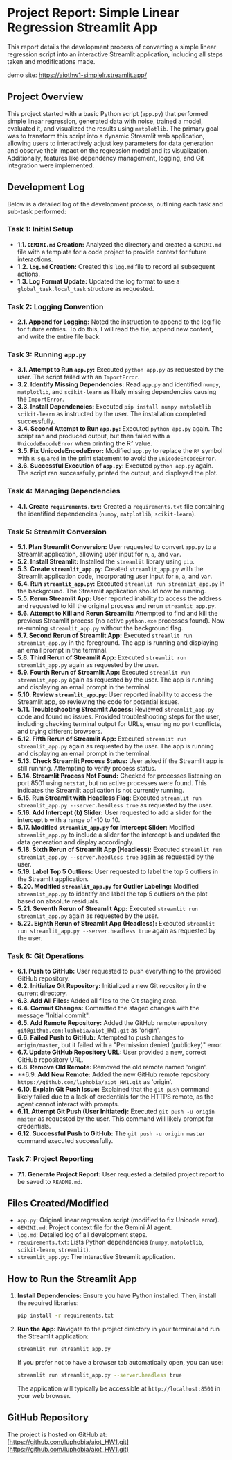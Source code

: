 # Project Report: Simple Linear Regression Streamlit App

This report details the development process of converting a simple linear regression script into an interactive Streamlit application, including all steps taken and modifications made.

demo site: https://aiothw1-simplelr.streamlit.app/

## Project Overview

This project started with a basic Python script (`app.py`) that performed simple linear regression, generated data with noise, trained a model, evaluated it, and visualized the results using `matplotlib`. The primary goal was to transform this script into a dynamic Streamlit web application, allowing users to interactively adjust key parameters for data generation and observe their impact on the regression model and its visualization. Additionally, features like dependency management, logging, and Git integration were implemented.

## Development Log

Below is a detailed log of the development process, outlining each task and sub-task performed:

### Task 1: Initial Setup

*   **1.1. `GEMINI.md` Creation:** Analyzed the directory and created a `GEMINI.md` file with a template for a code project to provide context for future interactions.
*   **1.2. `log.md` Creation:** Created this `log.md` file to record all subsequent actions.
*   **1.3. Log Format Update:** Updated the log format to use a `global_task.local_task` structure as requested.

### Task 2: Logging Convention

*   **2.1. Append for Logging:** Noted the instruction to append to the log file for future entries. To do this, I will read the file, append new content, and write the entire file back.

### Task 3: Running `app.py`

*   **3.1. Attempt to Run `app.py`:** Executed `python app.py` as requested by the user. The script failed with an `ImportError`.
*   **3.2. Identify Missing Dependencies:** Read `app.py` and identified `numpy`, `matplotlib`, and `scikit-learn` as likely missing dependencies causing the `ImportError`.
*   **3.3. Install Dependencies:** Executed `pip install numpy matplotlib scikit-learn` as instructed by the user. The installation completed successfully.
*   **3.4. Second Attempt to Run `app.py`:** Executed `python app.py` again. The script ran and produced output, but then failed with a `UnicodeEncodeError` when printing the R² value.
*   **3.5. Fix UnicodeEncodeError:** Modified `app.py` to replace the `R²` symbol with `R-squared` in the print statement to avoid the `UnicodeEncodeError`.
*   **3.6. Successful Execution of `app.py`:** Executed `python app.py` again. The script ran successfully, printed the output, and displayed the plot.

### Task 4: Managing Dependencies

*   **4.1. Create `requirements.txt`:** Created a `requirements.txt` file containing the identified dependencies (`numpy`, `matplotlib`, `scikit-learn`).

### Task 5: Streamlit Conversion

*   **5.1. Plan Streamlit Conversion:** User requested to convert `app.py` to a Streamlit application, allowing user input for `n`, `a`, and `var`.
*   **5.2. Install Streamlit:** Installed the `streamlit` library using `pip`.
*   **5.3. Create `streamlit_app.py`:** Created `streamlit_app.py` with the Streamlit application code, incorporating user input for `n`, `a`, and `var`.
*   **5.4. Run `streamlit_app.py`:** Executed `streamlit run streamlit_app.py` in the background. The Streamlit application should now be running.
*   **5.5. Rerun Streamlit App:** User reported inability to access the address and requested to kill the original process and rerun `streamlit_app.py`.
*   **5.6. Attempt to Kill and Rerun Streamlit:** Attempted to find and kill the previous Streamlit process (no active `python.exe` processes found). Now re-running `streamlit_app.py` without the background flag.
*   **5.7. Second Rerun of Streamlit App:** Executed `streamlit run streamlit_app.py` in the foreground. The app is running and displaying an email prompt in the terminal.
*   **5.8. Third Rerun of Streamlit App:** Executed `streamlit run streamlit_app.py` again as requested by the user.
*   **5.9. Fourth Rerun of Streamlit App:** Executed `streamlit run streamlit_app.py` again as requested by the user. The app is running and displaying an email prompt in the terminal.
*   **5.10. Review `streamlit_app.py`:** User reported inability to access the Streamlit app, so reviewing the code for potential issues.
*   **5.11. Troubleshooting Streamlit Access:** Reviewed `streamlit_app.py` code and found no issues. Provided troubleshooting steps for the user, including checking terminal output for URLs, ensuring no port conflicts, and trying different browsers.
*   **5.12. Fifth Rerun of Streamlit App:** Executed `streamlit run streamlit_app.py` again as requested by the user. The app is running and displaying an email prompt in the terminal.
*   **5.13. Check Streamlit Process Status:** User asked if the Streamlit app is still running. Attempting to verify process status.
*   **5.14. Streamlit Process Not Found:** Checked for processes listening on port 8501 using `netstat`, but no active processes were found. This indicates the Streamlit application is not currently running.
*   **5.15. Run Streamlit with Headless Flag:** Executed `streamlit run streamlit_app.py --server.headless true` as requested by the user.
*   **5.16. Add Intercept (b) Slider:** User requested to add a slider for the intercept `b` with a range of -10 to 10.
*   **5.17. Modified `streamlit_app.py` for Intercept Slider:** Modified `streamlit_app.py` to include a slider for the intercept `b` and updated the data generation and display accordingly.
*   **5.18. Sixth Rerun of Streamlit App (Headless):** Executed `streamlit run streamlit_app.py --server.headless true` again as requested by the user.
*   **5.19. Label Top 5 Outliers:** User requested to label the top 5 outliers in the Streamlit application.
*   **5.20. Modified `streamlit_app.py` for Outlier Labeling:** Modified `streamlit_app.py` to identify and label the top 5 outliers on the plot based on absolute residuals.
*   **5.21. Seventh Rerun of Streamlit App:** Executed `streamlit run streamlit_app.py` again as requested by the user.
*   **5.22. Eighth Rerun of Streamlit App (Headless):** Executed `streamlit run streamlit_app.py --server.headless true` again as requested by the user.

### Task 6: Git Operations

*   **6.1. Push to GitHub:** User requested to push everything to the provided GitHub repository.
*   **6.2. Initialize Git Repository:** Initialized a new Git repository in the current directory.
*   **6.3. Add All Files:** Added all files to the Git staging area.
*   **6.4. Commit Changes:** Committed the staged changes with the message "Initial commit".
*   **6.5. Add Remote Repository:** Added the GitHub remote repository `git@github.com:luphobia/aiot_HW1.git` as 'origin'.
*   **6.6. Failed Push to GitHub:** Attempted to push changes to `origin/master`, but it failed with a "Permission denied (publickey)" error.
*   **6.7. Update GitHub Repository URL:** User provided a new, correct GitHub repository URL.
*   **6.8. Remove Old Remote:** Removed the old remote named 'origin'.
*   **6.9. **Add New Remote:** Added the new GitHub remote repository `https://github.com/luphobia/aiot_HW1.git` as 'origin'.
*   **6.10. Explain Git Push Issue:** Explained that the `git push` command likely failed due to a lack of credentials for the HTTPS remote, as the agent cannot interact with prompts.
*   **6.11. Attempt Git Push (User Initiated):** Executed `git push -u origin master` as requested by the user. This command will likely prompt for credentials.
*   **6.12. Successful Push to GitHub:** The `git push -u origin master` command executed successfully.

### Task 7: Project Reporting

*   **7.1. Generate Project Report:** User requested a detailed project report to be saved to `README.md`.

## Files Created/Modified

*   `app.py`: Original linear regression script (modified to fix Unicode error).
*   `GEMINI.md`: Project context file for the Gemini AI agent.
*   `log.md`: Detailed log of all development steps.
*   `requirements.txt`: Lists Python dependencies (`numpy`, `matplotlib`, `scikit-learn`, `streamlit`).
*   `streamlit_app.py`: The interactive Streamlit application.

## How to Run the Streamlit App

1.  **Install Dependencies:** Ensure you have Python installed. Then, install the required libraries:
    ```bash
    pip install -r requirements.txt
    ```
2.  **Run the App:** Navigate to the project directory in your terminal and run the Streamlit application:
    ```bash
    streamlit run streamlit_app.py
    ```
    If you prefer not to have a browser tab automatically open, you can use:
    ```bash
    streamlit run streamlit_app.py --server.headless true
    ```
    The application will typically be accessible at `http://localhost:8501` in your web browser.

## GitHub Repository

The project is hosted on GitHub at: [https://github.com/luphobia/aiot_HW1.git](https://github.com/luphobia/aiot_HW1.git)
